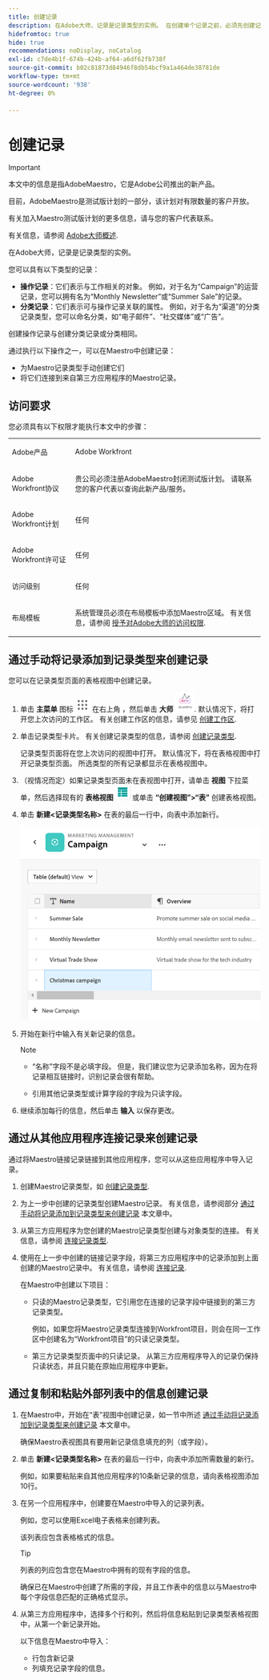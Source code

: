 ```yaml
---
title: 创建记录
description: 在Adobe大师，记录是记录类型的实例。 在创建单个记录之前，必须先创建记录类型。
hidefromtoc: true
hide: true
recommendations: noDisplay, noCatalog
exl-id: c7de4b1f-674b-424b-af64-a6df62fb738f
source-git-commit: b02c81873d84946f8db54bcf9a1a464de38781de
workflow-type: tm+mt
source-wordcount: '938'
ht-degree: 0%

---
```


<!--udpate the metadata with real information when making this available in TOC and in the left nav-->

# 创建记录

>[!IMPORTANT]
>
>本文中的信息是指AdobeMaestro，它是Adobe公司推出的新产品。
>
>目前，AdobeMaestro是测试版计划的一部分，该计划对有限数量的客户开放。
>
>有关加入Maestro测试版计划的更多信息，请与您的客户代表联系。
>
>有关信息，请参阅 [Adobe大师概述](../maestro-overview.md).

在Adobe大师，记录是记录类型的实例。

您可以具有以下类型的记录：

* **操作记录**：它们表示与工作相关的对象。 例如，对于名为“Campaign”的运营记录，您可以拥有名为“Monthly Newsletter”或“Summer Sale”的记录。
* **分类记录**：它们表示可与操作记录关联的属性。 例如，对于名为“渠道”的分类记录类型，您可以命名分类，如“电子邮件”、“社交媒体”或“广告”。

创建操作记录与创建分类记录或分类相同。

通过执行以下操作之一，可以在Maestro中创建记录：

* 为Maestro记录类型手动创建它们
* 将它们连接到来自第三方应用程序的Maestro记录。

## 访问要求

您必须具有以下权限才能执行本文中的步骤：

<table style="table-layout:auto">
 <col>
 <tbody>
<td>
   <p> Adobe产品</p> </td>
   <td>
   <p> Adobe Workfront</p> </td>
  </tr>  
 <td role="rowheader"><p>Adobe Workfront协议</p></td>
   <td>
<p>贵公司必须注册AdobeMaestro封闭测试版计划。 请联系您的客户代表以查询此新产品/服务。 </p>
   </td>
  </tr>
  <tr>
   <td role="rowheader"><p>Adobe Workfront计划</p></td>
   <td>
<p>任何</p>
   </td>
  </tr>
  <tr>
   <td role="rowheader"><p>Adobe Workfront许可证</p></td>
   <td>
   <p>任何</p> 
  </td>
  </tr>

<tr>
   <td role="rowheader">访问级别</td>
   <td> <p>任何</p>  
</td>
  </tr>
<tr>
   <td role="rowheader">布局模板</td>
   <td> <p>系统管理员必须在布局模板中添加Maestro区域。 有关信息，请参阅 <a href="../access/grant-access.md">授予对Adobe大师的访问权限</a>. </p>  
</td>
  </tr>
 </tbody>
</table>

<!--Maybe enable this at GA - but Maestro is not supposed to have Access controls in the Workfront Access Level: 
>[!NOTE]
>
>If you don't have access, ask your Workfront administrator if they set additional restrictions in your access level. For information on how a Workfront administrator can change your access level, see [Create or modify custom access levels](../administration-and-setup/add-users/configure-and-grant-access/create-modify-access-levels.md). -->

<!-- Notes to add for the table: for the "Workfront plans" row: the above is only for closed beta; when going to GA - activate the following plans:    
<p>Current plan: Prime and Ultimate</p>
<p>Legacy plan: Enterprise</p>-->

<!-- Notes for the table: for the "Workfront access" row: <p>For more information, see <a href="../../administration-and-setup/add-users/access-levels-and-object-permissions/wf-licenses.md" class="MCXref xref">Adobe Workfront licenses overview</a>.</p>-->

## 通过手动将记录添加到记录类型来创建记录 <!--in a record type table (I don't think you can create them elsewhere right now)-->

您可以在记录类型页面的表格视图中创建记录。

1. 单击 **主菜单** 图标 ![](assets/main-menu-workfront.png) 在右上角 <!--or the **Main Menu** icon ![](assets/main-menu-shell.png) in the upper-left corner, if available-->，然后单击 **大师** ![](assets/maestro-icon.png).
默认情况下，将打开您上次访问的工作区。 有关创建工作区的信息，请参见 [创建工作区](../architecture-and-fields/create-workspaces.md).
1. 单击记录类型卡片。 有关创建记录类型的信息，请参阅 [创建记录类型](../architecture-and-fields/create-record-types.md).

   记录类型页面将在您上次访问的视图中打开。 默认情况下，将在表格视图中打开记录类型页面。
所选类型的所有记录都显示在表格视图中。

1. （视情况而定）如果记录类型页面未在表视图中打开，请单击 **视图** 下拉菜单，然后选择现有的 **表格视图** ![](assets/table-view-icon.png) 或单击 **“创建视图”>“表”** 创建表格视图。

1. 单击 **新建&lt;记录类型名称>** 在表的最后一行中，向表中添加新行。

   ![](assets/adding-a-new-campaign-in-table-row.png)

1. 开始在新行中输入有关新记录的信息。

   >[!NOTE]
   >
   >  * “名称”字段不是必填字段。 但是，我们建议您为记录添加名称，因为在将记录相互链接时，识别记录会很有帮助。
   >
   >  * 引用其他记录类型或计算字段的字段为只读字段。

1. 继续添加每行的信息，然后单击 **输入** 以保存更改。

## 通过从其他应用程序连接记录来创建记录

通过将Maestro链接记录链接到其他应用程序，您可以从这些应用程序中导入记录。

1. 创建Maestro记录类型，如 [创建记录类型](../architecture-and-fields/create-record-types.md).

1. 为上一步中创建的记录类型创建Maestro记录。 有关信息，请参阅部分 [通过手动将记录添加到记录类型来创建记录](#create-records-by-manually-adding-them-to-a-record-type) 本文章中。

1. 从第三方应用程序为您创建的Maestro记录类型创建与对象类型的连接。 有关信息，请参阅 [连接记录类型](../architecture-and-fields/connect-record-types.md).

1. 使用在上一步中创建的链接记录字段，将第三方应用程序中的记录添加到上面创建的Maestro记录中。 有关信息，请参阅 [连接记录](../records/connect-records.md).

   在Maestro中创建以下项目：

   * 只读的Maestro记录类型，它引用您在连接的记录字段中链接到的第三方记录类型。

     例如，如果您将Maestro记录类型连接到Workfront项目，则会在同一工作区中创建名为“Workfront项目”的只读记录类型。
   * 第三方记录类型页面中的只读记录。 从第三方应用程序导入的记录仍保持只读状态，并且只能在原始应用程序中更新。


## 通过复制和粘贴外部列表中的信息创建记录

1. 在Maestro中，开始在“表”视图中创建记录，如一节中所述 [通过手动将记录添加到记录类型来创建记录](#create-records-by-manually-adding-them-to-a-record-type) 本文章中。

   确保Maestro表视图具有要用新记录信息填充的列（或字段）。

1. 单击 **新建&lt;记录类型名称>** 在表的最后一行中，向表中添加所需数量的新行。

   例如，如果要粘贴来自其他应用程序的10条新记录的信息，请向表格视图添加10行。

1. 在另一个应用程序中，创建要在Maestro中导入的记录列表。

   例如，您可以使用Excel电子表格来创建列表。

   该列表应包含表格格式的信息。

   >[!TIP]
   >
   > 列表的列应包含您在Maestro中拥有的现有字段的信息。
   >
   > 确保已在Maestro中创建了所需的字段，并且工作表中的信息以与Maestro中每个字段信息匹配的正确格式显示。

1. 从第三方应用程序中，选择多个行和列，然后将信息粘贴到记录类型表格视图中，从第一个新记录开始。

   以下信息在Maestro中导入：

   * 行包含新记录
   * 列填充记录字段的信息。
